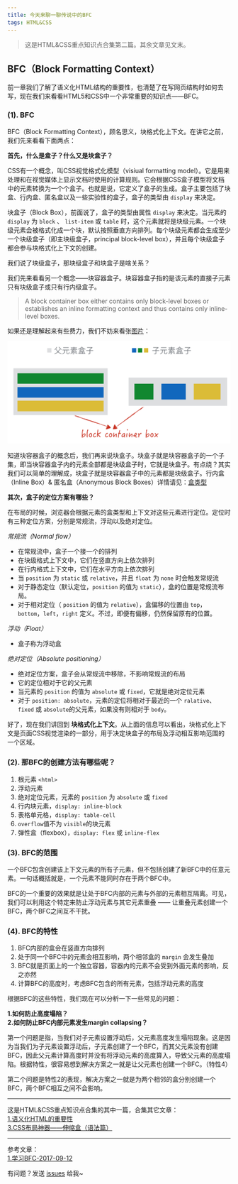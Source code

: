 ```yaml
---
title: 今天来聊一聊传说中的BFC
tags: HTML&CSS
---
```


> 这是HTML&CSS重点知识点合集第二篇。其余文章见文末。

## BFC（Block Formatting Context）

前一章我们了解了语义化HTML结构的重要性，也清楚了在写网页结构时如何去写，现在我们来看看HTML5和CSS中一个非常重要的知识点——BFC。

### (1). BFC

BFC（Block Formatting Context），顾名思义，块格式化上下文。在讲它之前，我们先来看看下面两点：

**首先，什么是盒子？什么又是块盒子？**

CSS有一个概念，叫CSS视觉格式化模型（visiual formatting model）。它是用来处理和在视觉媒体上显示文档时使用的计算规则。它会根据CSS盒子模型将文档中的元素转换为一个个盒子。也就是说，它定义了盒子的生成。盒子主要包括了块盒、行内盒、匿名盒以及一些实验性的盒子，盒子的类型由 `display` 来决定。

块盒子（Block Box），前面说了，盒子的类型由属性 `display` 来决定。当元素的 `display` 为 `block` 、 `list-item` 或 `table` 时，这个元素就将是块级元素。一个块级元素会被格式化成一个块，默认按照垂直方向排列。每个块级元素都会生成至少一个块级盒子（即主块级盒子，principal block-level box），并且每个块级盒子都会参与块格式化上下文的创建。

我们说了块级盒子，那块级盒子和块盒子是啥关系？

我们先来看看另一个概念——块容器盒子。块容器盒子指的是该元素的直接子元素只有块级盒子或只有行内级盒子。

> A block container box either contains only block-level boxes or establishes an inline formatting context and thus contains only inline-level boxes.

如果还是理解起来有些费力，我们不妨来看张[图片](http://layout.imweb.io/article/box-type.html)：

![块容器盒子](/images/frontend/块容器盒子.png)

知道块容器盒子的概念后，我们再来说块盒子。块盒子就是块容器盒子的一个子集，即当块容器盒子内的元素全部都是块级盒子时，它就是块盒子。有点绕？其实我们可以简单的理解成，块盒子就是块容器盒子中的元素都是块级盒子。行内盒（Inline Box）& 匿名盒（Anonymous Block Boxes）详情请见：[盒类型](http://layout.imweb.io/article/box-type.html)

**其次，盒子的定位方案有哪些？**

在布局的时候，浏览器会根据元素的盒类型和上下文对这些元素进行定位。定位时有三种定位方案，分别是常规流，浮动以及绝对定位。

*常规流（Normal flow）*
* 在常规流中，盒子一个接一个的排列
* 在块级格式上下文中，它们在竖直方向上依次排列
* 在行内格式上下文中，它们在水平方向上依次排列
* 当 `position` 为 `static` 或 `relative`，并且 `float` 为 `none` 时会触发常规流
* 对于静态定位（默认定位，`position` 的值为 `static`），盒的位置是常规流布局。
* 对于相对定位（ `position` 的值为 `relative`），盒偏移的位置由 `top`，`bottom`，`left`，`right` 定义。不过，即便有偏移，仍然保留原有的位置。

*浮动（Float）*
* 盒子称为浮动盒

*绝对定位（Absolute positioning）*
* 绝对定位方案，盒子会从常规流中移除，不影响常规流的布局
* 它的定位相对于它的父元素
* 当元素的 `position` 的值为 `absolute` 或 `fixed`，它就是绝对定位元素
* 对于 `position: absolute`，元素的定位将相对于最近的一个 `ralative`、`fixed` 或 `absolute`的父元素，如果没有则相对于 `body`。

好了，现在我们讲回到 **块格式化上下文**。从上面的信息可以看出，块格式化上下文是页面CSS视觉渲染的一部分，用于决定块盒子的布局及浮动相互影响范围的一个区域。

### (2). 那BFC的创建方法有哪些呢？

1. 根元素 `<html>`
2. 浮动元素
3. 绝对定位元素，元素的 `position` 为 `absolute` 或 `fixed`
4. 行内块元素，`display: inline-block`
5. 表格单元格，`display: table-cell`
6. `overflow`值不为 `visible`的块元素
7. 弹性盒（flexbox），`display: flex` 或 `inline-flex`

### (3). BFC的范围

一个BFC包含创建该上下文元素的所有子元素，但不包括创建了新BFC中的任意元素。一句话概括就是，一个元素不能同时存在于两个BFC中。

BFC的一个重要的效果就是让处于BFC内部的元素与外部的元素相互隔离。可见，我们可以利用这个特定来防止浮动元素与其它元素重叠 —— 让重叠元素创建一个BFC，两个BFC之间互不干扰。

### (4). BFC的特性

1. BFC内部的盒会在竖直方向排列
2. 处于同一个BFC中的元素会相互影响，两个相邻盒的 `margin` 会发生叠加
3. BFC就是页面上的一个独立容器，容器内的元素不会受到外面元素的影响，反之亦然
4. 计算BFC的高度时，考虑BFC包含的所有元素，包括浮动元素的高度

根据BFC的这些特性，我们现在可以分析一下一些常见的问题：

**1.如何防止高度塌陷？**  
**2.如何防止BFC内部元素发生margin collapsing？**  

第一个问题是指，当我们对子元素设置浮动后，父元素高度发生塌陷现象。这是因为当我们为子元素设置浮动后，子元素创建了一个BFC，而其父元素没有创建BFC，因此父元素计算高度时并没有将浮动元素的高度算入，导致父元素的高度塌陷。根据特性，很容易想到解决方案之一就是让父元素也创建一个BFC。（特性4）

第二个问题是特性2的表现，解决方案之一就是为两个相邻的盒分别创建一个BFC，两个BFC相互之间不会影响。

---
这是HTML&CSS重点知识点合集的其中一篇，合集其它文章：  
[1.语义化HTML的重要性](https://syt-honey.github.io/2020/02/11/%E8%AF%AD%E4%B9%89%E5%8C%96HTML%E7%9A%84%E9%87%8D%E8%A6%81%E6%80%A7/)  
[3.CSS布局神器——伸缩盒（语法篇）](https://syt-honey.github.io/2020/02/19/%E4%BC%B8%E7%BC%A9%E7%9B%92/)

---
参考文章：  
[1.学习BFC-2017-09-12](https://juejin.im/post/59b73d5bf265da064618731d)  

有问题？发送 [issues](https://syt-honey.github.io/about/) 给我~
